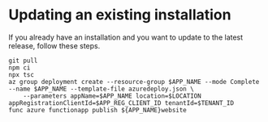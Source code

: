 # Updating an existing installation

If you already have an installation and you want to update to the latest
release, follow these steps.

    git pull
    npm ci
    npx tsc
    az group deployment create --resource-group $APP_NAME --mode Complete --name $APP_NAME --template-file azuredeploy.json \
        --parameters appName=$APP_NAME location=$LOCATION appRegistrationClientId=$APP_REG_CLIENT_ID tenantId=$TENANT_ID
    func azure functionapp publish ${APP_NAME}website
